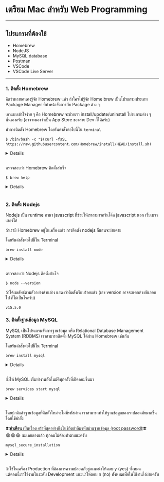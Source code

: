 # เตรียม Mac สำหรับ Web Programming

---

## โปรแกรมที่ต้องใช้
* Homebrew
* NodeJS
* MySQL database
* Postman
* VSCode
* VSCode Live Server

---

### 1. ติดตั้ง Homebrew

คิดว่าหลายคนคงรู้จัก Homebrew แล้ว ถ้าใครไม่รู้่จัก Home brew เป็นโปรแกรมประเภท Package Manager ที่ทำหน้าจัดการกับ Package ต่าง ๆ  
  
เอาแบบเข้าใจง่าย ๆ คือ Homebrew จะช่วยเรา install/update/uninstall โปรแกรมต่าง ๆ นั่นเองครับ 
(อาจจะมองว่าเป็น App Store ของสาย Dev ก็ได้ครับ)

ทำการติดตั้ง Homebrew โดยรันคำสั่งต่อไปนี้ใน `terminal`
```
$ /bin/bash -c "$(curl -fsSL https://raw.githubusercontent.com/Homebrew/install/HEAD/install.sh)
```

<details>
    1. เปิด `Terminal`
    <img src="imgs/open-terminal.png"/><br/>
    2. Paste คำสั่งต้านบนลงไปใน Terminal และกด Enter
    <img src="imgs/terminal.png" /><br/>
    3. กรอกรหัสผ่าน
    <img src="imgs/terminal-password.png"/>

</details>  
<br>

ตรวจสอบว่า Homebrew ติดตั้งสำเร็จ
```
$ brew help
```

<details>
    <img src="imgs/brew-help.png" />
</details>
<br>

### 2. ติดตั้ง Nodejs

Nodejs เป็น runtime ภาษา javascript ที่ช่วยให้เราสามารถรันโค๊ด javascript นอก เว็บเบราเซอร์ได้

ถ้าเรามี Homebrew อยู่ในเครื่องแล้ว การติดตั้ง nodejs ก็แสนจะง่ายดาย

โดยรันคำสั่งต่อไปนี้ใน Terminal
```
brew install node
```

<details>
    <img src="imgs/install-nodejs.png" />
</details>
<br>

ตรวจสอบว่า Nodejs ติดตั้งสำเร็จ
```
$ node --version
```

ถ้าได้ผลลัพธ์ตามตัวอย่างด้านล่าง แสดงว่าติดตั้งเรียบร้อยแล้ว (เลข version อาจจะแตกต่างกันออกไป ก็ไม่เป็นไรครับ)
```
v15.5.0
```

### 3. ติดตั้งฐานข้อมูล MySQL

MySQL เป็นโปรแกรมจัดการฐานข้อมูล หรือ Relational Database Management System (RDBMS)
เราสามารถติดตั้ง MySQL ได้ผ่าน Homebrew เช่นกัน

โดยรันคำสั่งต่อไปนี้ใน Terminal
```
brew install mysql
```

<details>
    <img src="imgs/install-mysql.png" />
</details>
<br>

สั่งให้ MySQL เริ่มทำงานอัตโนมัติทุกครั้งที่เปิดคอมขึ้นมา
```
brew services start mysql
```
<details>
    <img src="imgs/install-mysql-start-service.png" />
</details>
<br>

โดยปกติแล้วฐานข้อมูลที่ติดตั้งใหม่จะไม่มีรหัสผ่าน เราสามารถทำให้ฐานข้อมูลของเราปลอดภัยมากขี้นโดยใช้คำสั่ง

❗️❗️❗️<ins>**คำเตือน** เป็นเรื่องเศร้าที่สุดอย่างนึงในชีวิตถ้าลืมรหัสผ่านฐานข้อมูล (root password)</ins>❗️❗️❗️  
😭😭😭 ผมเคยลองแล้ว ทุกคนไม่ต้องทำตามนะครับ
```
mysql_secure_installation
```
<details>
    <img src="imgs/install-mysql-secure-server.png" />
</details>
<br>

ถ้าใช้ในเครื่อง Production ที่ต้องการความปลอดภัยสูงแนะนำให้ตอบ y (yes) ทั้งหมด  
แต่ตอนนี้เราใช้งานในระดับ Development แนะนำให้ตอบ n (no) ทั้งหมดเพื่อให้ใช้งานได้ง่ายครับ  